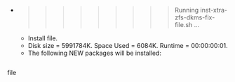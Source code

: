 * >>>>>>>>> Running inst-xtra-zfs-dkms-fix-file.sh ...
  * Install file.
  * Disk size = 5991784K. Space Used = 6084K. Runtime = 00:00:00:01.
  * The following NEW packages will be installed:
  ```bash
file
  ```

